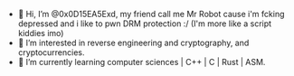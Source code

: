 - 👋 Hi, I’m @0x0D15EA5Exd, my friend call me Mr Robot cause i'm fcking depressed and i like to pwn DRM protection :/ (I'm more like a script kiddies imo)
- 👀 I’m interested in reverse engineering and cryptography, and cryptocurrencies.
- 🌱 I’m currently learning computer sciences | C++ | C | Rust | ASM.


